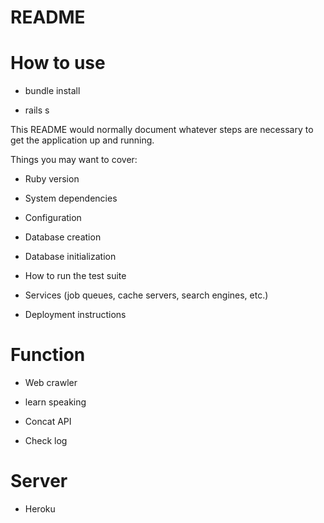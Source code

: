 # README

# How to use

* bundle install

* rails s 

This README would normally document whatever steps are necessary to get the
application up and running.

Things you may want to cover:

* Ruby version

* System dependencies

* Configuration

* Database creation

* Database initialization

* How to run the test suite

* Services (job queues, cache servers, search engines, etc.)

* Deployment instructions

# Function

* Web crawler

* learn speaking

* Concat API 

* Check log

# Server

* Heroku
